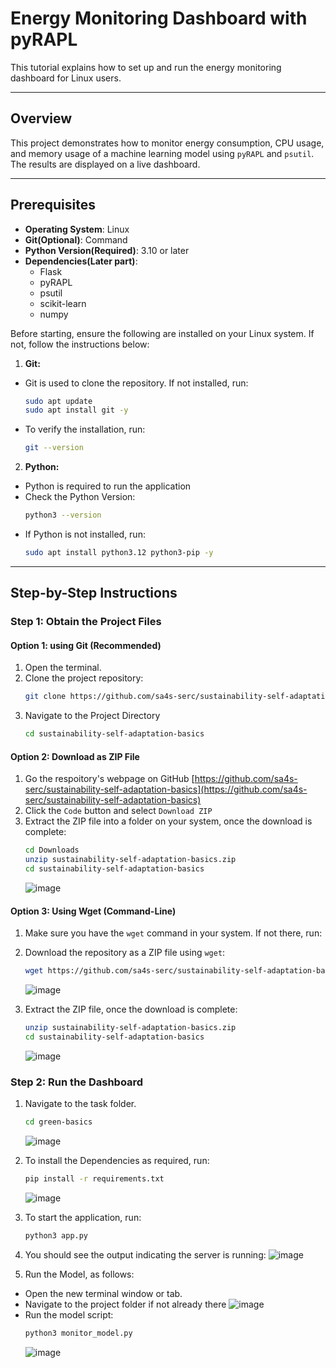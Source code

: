 # Energy Monitoring Dashboard with pyRAPL

This tutorial explains how to set up and run the energy monitoring dashboard for Linux users.

---

## Overview

This project demonstrates how to monitor energy consumption, CPU usage, and memory usage of a machine learning model using `pyRAPL` and `psutil`. The results are displayed on a live dashboard.

---

## Prerequisites

- **Operating System**: Linux
- **Git(Optional)**: Command
- **Python Version(Required)**: 3.10 or later
- **Dependencies(Later part)**:
  - Flask
  - pyRAPL
  - psutil
  - scikit-learn
  - numpy
 
Before starting, ensure the following are installed on your Linux system. If not, follow the instructions below:

1. **Git:**
  - Git is used to clone the repository. If not installed, run:
    ```bash
    sudo apt update
    sudo apt install git -y
    ```
  - To verify the installation, run:
    ```bash
    git --version
    ```
    
2. **Python:**
  - Python is required to run the application
  - Check the Python Version:
    ```bash
    python3 --version
    ```
  - If Python is not installed, run:
    ```bash
    sudo apt install python3.12 python3-pip -y
    ```
---

## Step-by-Step Instructions

### Step 1: Obtain the Project Files

#### Option 1: using Git (Recommended)

1. Open the terminal.
2. Clone the project repository:
   ```bash
   git clone https://github.com/sa4s-serc/sustainability-self-adaptation-basics.git
   ```
3. Navigate to the Project Directory
   ```bash
   cd sustainability-self-adaptation-basics
   ```

#### Option 2: Download as ZIP File

1. Go the respoitory's webpage on GitHub [https://github.com/sa4s-serc/sustainability-self-adaptation-basics](https://github.com/sa4s-serc/sustainability-self-adaptation-basics)
2. Click the `Code` button and select `Download ZIP`
3. Extract the ZIP file into a folder on your system, once the download is complete:
   ```bash
   cd Downloads
   unzip sustainability-self-adaptation-basics.zip
   cd sustainability-self-adaptation-basics
   ```
   ![image](https://github.com/user-attachments/assets/d4c3a401-ee8a-4f2d-b749-3b2add491613)

#### Option 3: Using Wget (Command-Line)

1. Make sure you have the `wget` command in your system. If not there, run:
2. Download the repository as a ZIP file using `wget`:
   ```bash
   wget https://github.com/sa4s-serc/sustainability-self-adaptation-basics/archive/main.zip -O sustainability-self-adaptation-basics.zip
   ```
   ![image](https://github.com/user-attachments/assets/4bad6b18-6f07-4ba8-9c5f-0c6cc9b49ca3)

4. Extract the ZIP file, once the download is complete:
   ```bash
   unzip sustainability-self-adaptation-basics.zip
   cd sustainability-self-adaptation-basics
   ```
   ![image](https://github.com/user-attachments/assets/d4c3a401-ee8a-4f2d-b749-3b2add491613)

### Step 2: Run the Dashboard

1. Navigate to the task folder.
   ```bash
   cd green-basics
   ```
   ![image](https://github.com/user-attachments/assets/fd4aaefb-c18b-47c4-8ddc-05dc34bd6e58)

2. To install the Dependencies as required, run:
   ```bash
   pip install -r requirements.txt
   ```
   ![image](https://github.com/user-attachments/assets/503f06fc-789a-41b1-ae2b-566668b1f403)

3. To start the application, run:
   ```bash
   python3 app.py
   ```
4. You should see the output indicating the server is running:
   ![image](https://github.com/user-attachments/assets/edae9a80-5ff7-4281-ac8b-f6377ce3c16f)

5. Run the Model, as follows:
  - Open the new terminal window or tab.
  - Navigate to the project folder if not already there
    ![image](https://github.com/user-attachments/assets/fd4aaefb-c18b-47c4-8ddc-05dc34bd6e58)
  - Run the model script:
    ```bash
    python3 monitor_model.py
    ```
    ![image](https://github.com/user-attachments/assets/61261a9e-1cd2-4279-ba46-002a056b3e43)

    

